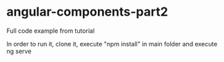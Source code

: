 # angular-components-part2
Full code example from tutorial

In order to run it, clone it, execute "npm install" in main folder and execute ng serve
